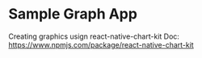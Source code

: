 # Sample Graph App

Creating graphics usign react-native-chart-kit
Doc: https://www.npmjs.com/package/react-native-chart-kit
